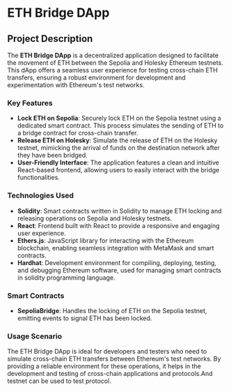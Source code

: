 # ETH Bridge DApp

## Project Description

The **ETH Bridge DApp** is a decentralized application designed to facilitate the movement of ETH between the Sepolia and Holesky Ethereum testnets. This dApp offers a seamless user experience for testing cross-chain ETH transfers, ensuring a robust environment for development and experimentation with Ethereum's test networks.

### Key Features

- **Lock ETH on Sepolia**: Securely lock ETH on the Sepolia testnet using a dedicated smart contract. This process simulates the sending of ETH to a bridge contract for cross-chain transfer.
- **Release ETH on Holesky**: Simulate the release of ETH on the Holesky testnet, mimicking the arrival of funds on the destination network after they have been bridged.
- **User-Friendly Interface**: The application features a clean and intuitive React-based frontend, allowing users to easily interact with the bridge functionalities.

### Technologies Used

- **Solidity**: Smart contracts written in Solidity to manage ETH locking and releasing operations on Sepolia and Holesky testnets.
- **React**: Frontend built with React to provide a responsive and engaging user experience.
- **Ethers.js**: JavaScript library for interacting with the Ethereum blockchain, enabling seamless integration with MetaMask and smart contracts.
- **Hardhat**: Development environment for compiling, deploying, testing, and debugging Ethereum software, used for managing smart contracts in solidity programming language.

### Smart Contracts

- **SepoliaBridge**: Handles the locking of ETH on the Sepolia testnet, emitting events to signal ETH has been locked.

### Usage Scenario

The ETH Bridge DApp is ideal for developers and testers who need to simulate cross-chain ETH transfers between Ethereum's test networks. By providing a reliable environment for these operations, it helps in the development and testing of cross-chain applications and protocols.And testnet can be used to test protocol.

